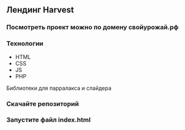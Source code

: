 ## Лендинг Harvest

### Посмотреть проект можно по домену свойурожай.рф

### Технологии
* HTML
* CSS
* JS
* PHP

Библиотеки для парралакса и слайдера

### Скачайте репозиторий
### Запустите файл index.html
